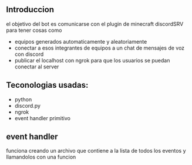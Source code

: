 ## Introduccion
el objetivo del bot es comunicarse con el plugin de minecraft discordSRV para tener cosas como 
- equipos generados automaticamente y aleatoriamente
- conectar a esos integrantes de equipos a un chat de mensajes de voz con discord
- publicar el localhost con ngrok para que los usuarios se puedan conectar al server 

## Teconologias usadas:
- python
- discord.py
- ngrok
- event handler primitivo

## event handler
funciona creando un archivo que contiene a la lista de todos los eventos y llamandolos con una funcion
